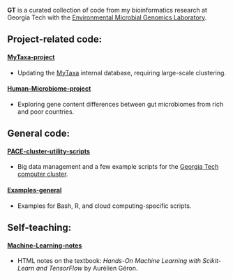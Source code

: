 **GT** is a curated collection of code from my bioinformatics research at Georgia Tech with the <a href="https://enve-omics.gatech.edu/">Environmental Microbial Genomics Laboratory</a>.

## Project-related code:

#### <a href="https://github.com/tkiryuti/GT/tree/main/MyTaxa-project">MyTaxa-project</a>
* Updating the <a href="http://enve-omics.ce.gatech.edu/mytaxa/">MyTaxa</a> internal database, requiring large-scale clustering.

#### <a href="https://github.com/tkiryuti/GT/tree/main/Human-Microbiome-project">Human-Microbiome-project</a>
* Exploring gene content differences between gut microbiomes from rich and poor countries.

## General code:

#### <a href="https://github.com/tkiryuti/GT/tree/main/PACE-cluster-utility-scripts">PACE-cluster-utility-scripts</a>
* Big data management and a few example scripts for the <a href="https://pace.gatech.edu/">Georgia Tech computer cluster</a>.

#### <a href="https://github.com/tkiryuti/GT/tree/main/Examples-general">Examples-general</a>
* Examples for Bash, R, and cloud computing-specific scripts.

## Self-teaching:

#### <a href="https://github.com/tkiryuti/GT/tree/main/Machine-Learning-notes">Machine-Learning-notes</a>
* HTML notes on the textbook: _Hands-On Machine Learning with Scikit-Learn and TensorFlow_ by Aurélien Géron.
